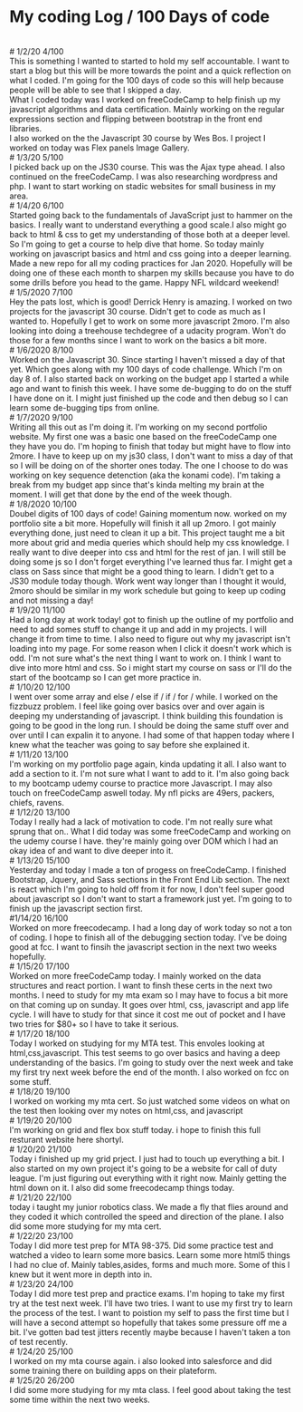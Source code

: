 # My coding Log / 100 Days of code 
<br>
# 1/2/20 4/100
<br>
This is something I wanted to started to hold my self accountable. I want to start a blog but this will be more towards the point and a quick reflection on what I coded. I'm going for the 100 days of code so this will help because people will be able to see that I skipped a day.
<br>
What I coded today was I worked on freeCodeCamp to help finish up my javascript algorithms and data certification. Mainly working on the regular expressions section and flipping between bootstrap in the front end libraries.
<br> 
I also worked on the the Javascript 30 course by Wes Bos. I project I worked on today was Flex panels Image Gallery. 
<br>
# 1/3/20 5/100
<br>
I picked back up on the JS30 course. This was the Ajax type ahead. I also continued on the freeCodeCamp. I was also researching wordpress and php. I want to start working on stadic websites for small business in my area. 
<br>
# 1/4/20 6/100
<br> 
Started going back to the fundamentals of JavaScript just to hammer on the basics. I really want to understand everything a good scale.I also might go back to html & css to get my understanding of those both at a deeper level. So I'm going to get a course to help dive that home. So today mainly working on javascript basics and html and css going into a deeper learning. Made a new repo for all my coding practices for Jan 2020. Hopefully will be doing one of these each month to sharpen my skills because you have to do some drills before you head to the game. Happy NFL wildcard weekend!
<br>
# 1/5/2020 7/100
<br>
Hey the pats lost, which is good! Derrick Henry is amazing. I worked on two projects for the javascript 30 course. Didn't get to code as much as I wanted to. Hopefully I get to work on some more javascript 2moro. I'm also looking into doing a treehouse techdegree of a udacity program. Won't do those for a few months since I want to work on the basics a bit more. 
<br>
# 1/6/2020 8/100
<br> 
Worked on the Javascript 30. Since starting I haven't missed a day of that yet. Which goes along with my 100 days of code challenge. Which I'm on day 8 of. I also started back on working on the budget app I started a while ago and want to finish this week. I have some de-bugging to do on the stuff I have done on it. I might just finished up the code and then debug so I can learn some de-bugging tips from online.  
<br>
# 1/7/2020 9/100
<br> Writing all this out as I'm doing it. I'm working on my second portfolio website. My first one was a basic one based on the freeCodeCamp one they have you do. I'm hoping to finish that today but might have to flow into 2more. I have to keep up on my js30 class, I don't want to miss a day of that so I will be doing on of the shorter ones today. The one I choose to do was working on key sequence detenction (aka the konami code). I'm taking a break from my budget app since that's kinda melting my brain at the moment. I will get that done by the end of the week though. 
<br> 
# 1/8/2020 10/100
<br> 
Doubel digits of 100 days of code! Gaining momentum now. worked on my portfolio site a bit more. Hopefully will finish it all up 2moro. I got mainly everything done, just need to clean it up a bit. This project taught me a bit more about grid and media queries which should help my css knowledge. I really want to dive deeper into css and html for the rest of jan. I will still be doing some js so I don't forget everything I've learned thus far. I might get a class on Sass since that might be a good thing to learn. I didn't get to a JS30 module today though. Work went way longer than I thought it would, 2moro should be similar in my work schedule but going to keep up coding and not missing a day!
<br>
# 1/9/20 11/100
<br>
Had a long day at work today! got to finish up the outline of my portfolio and need to add somes stuff to change it up and add in my projects. I will change it from time to time. I also need to figure out why my javascript isn't loading into my page. For some reason when I click it doesn't work which is odd. I'm not sure what's the next thing I want to work on. I think I want to dive into more html and css. So i might start my course on sass or I'll do the start of the bootcamp so I can get more practice in.
<br>
# 1/10/20 12/100
<br>
I went over some array and else / else if / if / for / while. I worked on the fizzbuzz problem. I feel like going over basics over and over again is deeping my understanding of javascript. I think building this foundation is going to be good in the long run. I should be doing the same stuff over and over until I can expalin it to anyone. I had some of that happen today where I knew what the teacher was going to say before she explained it.
<br>
# 1/11/20 13/100
<br>
I'm working on my portfolio page again, kinda updating it all. I also want to add a section to it. I'm not sure what I want to add to it. I'm also going back to my bootcamp udemy course to practice more Javascript. I may also touch on freeCodeCamp aswell today. My nfl picks are 49ers, packers, chiefs, ravens.
<br>
# 1/12/20 13/100
<br>
Today I really had a lack of motivation to code. I'm not really sure what sprung that on.. What I did today was some freeCodeCamp and working on the udemy course I have. they're mainly going over DOM which I had an okay idea of and want to dive deeper into it.
<br>
# 1/13/20 15/100
<br>
Yesterday and today I made a ton of progess on freeCodeCamp. I finished Bootstrap, Jquery, and Sass sections in the Front End Lib section. The next is react which I'm going to hold off from it for now, I don't feel super good about javascript so I don't want to start a framework just yet. I'm going to to finish up the javascript section first.
<br>
#1/14/20 16/100
<br>
Worked on more freecodecamp. I had a long day of work today so not a ton of coding. I hope to finish all of the debugging section today. I've be doing good at fcc. I want to finsih the javascript section in the next two weeks hopefully.
<br>
# 1/15/20 17/100
<br>
Worked on more freeCodeCamp today. I mainly worked on the data structures and react portion. I want to finsh these certs in the next two months. I need to study for my mta exam so I may have to focus a bit more on that coming up on sunday. It goes over html, css, javascript and app life cycle. I will have to study for that since it cost me out of pocket and I have two tries for $80+ so I have to take it serious.
<br>
# 1/17/20 18/100
<br> 
Today I worked on studying for my MTA test. This envoles looking at html,css,javascript. This test seems to go over basics and having a deep understanding of the basics. I'm going to study over the next week and take my first try next week before the end of the month. I also worked on fcc on some stuff. 
<br>
# 1/18/20 19/100
<br>
I worked on working my mta cert. So just watched some videos on what on the test then looking over my notes on html,css, and javascript
<br>
# 1/19/20 20/100
<br>
I'm working on grid and flex box stuff today. i hope to finish this full resturant website here shortyl.
<br>
# 1/20/20 21/100
<br>
Today i finished up my grid prject. I just had to touch up everything a bit. I also started on my own project it's going to be a website for call of duty league. I'm just figuring out everything with it right now. Mainly getting the html down on it. I also did some freecodecamp things today.
<br>
# 1/21/20 22/100
<br>
today i taught my junior robotics class. We made a fly that flies around and they coded it which controlled the speed and direction of the plane. I also did some more studying for my mta cert.
<br>
# 1/22/20 23/100
<br>
Today I did more test prep for MTA 98-375. Did some practice test and watched a video to learn some more basics. Learn some more html5 things I had no clue of. Mainly tables,asides, forms and much more. Some of this I knew but it went more in depth into in.
<br>
# 1/23/20 24/100
<br>
Today I did more test prep and practice exams. I'm hoping to take my first try at the test next week. I'll have two tries. I want to use my first try to learn the process of the test. I want to poistion my self to pass the first time but I will have a second attempt so hopefully that takes some pressure off me a bit. I've gotten bad test jitters recently maybe because I haven't taken a ton of test recently.
<br>
# 1/24/20 25/100
<br>
I worked on my mta course again. i also looked into salesforce and did some training there on building apps on their plateform.
<br>
# 1/25/20 26/200
<br>
I did some more studying for my mta class. I feel good about taking the test some time within the next two weeks.
<br>
